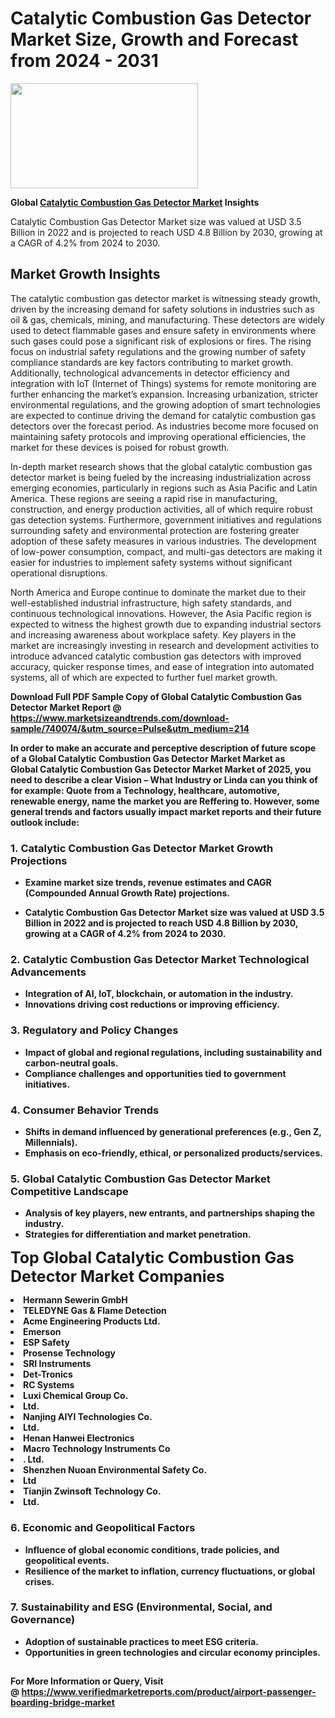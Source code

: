 <H1>Catalytic Combustion Gas Detector Market Size, Growth and Forecast from 2024 - 2031</H1><img class="aligncenter size-medium wp-image-584254" src="https://thirdeyenews.in/wp-content/uploads/2024/09/Global-Market-Research-300x168.jpeg" alt="" width="300" height="168" /><p><strong>Global&nbsp;<a href="https://www.marketsizeandtrends.com/download-sample/740074/&amp;utm_source=Pulse&amp;utm_medium=214">Catalytic Combustion Gas Detector Market</a> Insights</strong></p><p>Catalytic Combustion Gas Detector Market size was valued at USD 3.5 Billion in 2022 and is projected to reach USD 4.8 Billion by 2030, growing at a CAGR of 4.2% from 2024 to 2030.</p><p><h2>Market Growth Insights</h2> <p>The catalytic combustion gas detector market is witnessing steady growth, driven by the increasing demand for safety solutions in industries such as oil & gas, chemicals, mining, and manufacturing. These detectors are widely used to detect flammable gases and ensure safety in environments where such gases could pose a significant risk of explosions or fires. The rising focus on industrial safety regulations and the growing number of safety compliance standards are key factors contributing to market growth. Additionally, technological advancements in detector efficiency and integration with IoT (Internet of Things) systems for remote monitoring are further enhancing the market’s expansion. Increasing urbanization, stricter environmental regulations, and the growing adoption of smart technologies are expected to continue driving the demand for catalytic combustion gas detectors over the forecast period. As industries become more focused on maintaining safety protocols and improving operational efficiencies, the market for these devices is poised for robust growth.</p> <p><strong></strong></p> <p>In-depth market research shows that the global catalytic combustion gas detector market is being fueled by the increasing industrialization across emerging economies, particularly in regions such as Asia Pacific and Latin America. These regions are seeing a rapid rise in manufacturing, construction, and energy production activities, all of which require robust gas detection systems. Furthermore, government initiatives and regulations surrounding safety and environmental protection are fostering greater adoption of these safety measures in various industries. The development of low-power consumption, compact, and multi-gas detectors are making it easier for industries to implement safety systems without significant operational disruptions.</p> <p>North America and Europe continue to dominate the market due to their well-established industrial infrastructure, high safety standards, and continuous technological innovations. However, the Asia Pacific region is expected to witness the highest growth due to expanding industrial sectors and increasing awareness about workplace safety. Key players in the market are increasingly investing in research and development activities to introduce advanced catalytic combustion gas detectors with improved accuracy, quicker response times, and ease of integration into automated systems, all of which are expected to further fuel market growth.</p> <p><strong></p><p><span class=""><strong>Download Full PDF Sample Copy of Global Catalytic Combustion Gas Detector Market Report</strong> @ <a href="https://www.marketsizeandtrends.com/download-sample/740074/&amp;utm_source=Pulse&amp;utm_medium=214" target="_blank">https://www.marketsizeandtrends.com/download-sample/740074/&amp;utm_source=Pulse&amp;utm_medium=214</a></span></p><p>In order to make an accurate and perceptive description of future scope of a Global&nbsp;Catalytic Combustion Gas Detector Market Market as Global&nbsp;Catalytic Combustion Gas Detector Market Market of 2025, you need to describe a clear Vision &ndash; What Industry or Linda can you think of for example: Quote from a Technology, healthcare, automotive, renewable energy, name the market you are Reffering to. However, some general trends and factors usually impact market reports and their future outlook include:</p><h3>1.&nbsp;<strong>Catalytic Combustion Gas Detector Market Growth Projections</strong></h3><ul><li>Examine market size trends, revenue estimates and CAGR (Compounded Annual Growth Rate) projections.</li><li><p>Catalytic Combustion Gas Detector Market size was valued at USD 3.5 Billion in 2022 and is projected to reach USD 4.8 Billion by 2030, growing at a CAGR of 4.2% from 2024 to 2030.</p></li></ul><h3>2.&nbsp;<strong>Catalytic Combustion Gas Detector Market Technological Advancements</strong></h3><ul><li>Integration of AI, IoT, blockchain, or automation in the industry.</li><li>Innovations driving cost reductions or improving efficiency.</li></ul><h3>3.&nbsp;<strong>Regulatory and Policy Changes</strong></h3><ul><li>Impact of global and regional regulations, including sustainability and carbon-neutral goals.</li><li>Compliance challenges and opportunities tied to government initiatives.</li></ul><h3>4.&nbsp;<strong>Consumer Behavior Trends</strong></h3><ul><li>Shifts in demand influenced by generational preferences (e.g., Gen Z, Millennials).</li><li>Emphasis on eco-friendly, ethical, or personalized products/services.</li></ul><h3>5.&nbsp;<strong>Global Catalytic Combustion Gas Detector Market Competitive Landscape</strong></h3><ul><li>Analysis of key players, new entrants, and partnerships shaping the industry.</li><li>Strategies for differentiation and market penetration.</li></ul><p data-pm-slice="1 1 []"><span style="color: inherit; font-family: inherit; font-size: 25px;">Top Global Catalytic Combustion Gas Detector Market Companies</span></p><div class="" data-test-id=""><p><li>Hermann Sewerin GmbH</li><li> TELEDYNE Gas & Flame Detection</li><li> Acme Engineering Products Ltd.</li><li> Emerson</li><li> ESP Safety</li><li> Prosense Technology</li><li> SRI Instruments</li><li> Det-Tronics</li><li> RC Systems</li><li> Luxi Chemical Group Co.</li><li>Ltd.</li><li> Nanjing AIYI Technologies Co.</li><li> Ltd.</li><li> Henan Hanwei Electronics</li><li> Macro Technology Instruments Co</li><li>. Ltd.</li><li> Shenzhen Nuoan Environmental Safety Co.</li><li>Ltd</li><li> Tianjin Zwinsoft Technology Co.</li><li>Ltd.</li></p></div><h3>6.&nbsp;<strong>Economic and Geopolitical Factors</strong></h3><ul><li>Influence of global economic conditions, trade policies, and geopolitical events.</li><li>Resilience of the market to inflation, currency fluctuations, or global crises.</li></ul><h3>7.&nbsp;<strong>Sustainability and ESG (Environmental, Social, and Governance)</strong></h3><ul><li>Adoption of sustainable practices to meet ESG criteria.</li><li>Opportunities in green technologies and circular economy principles.</li></ul><h2><strong style="font-size: 14px;">For More Information or Query, Visit @&nbsp;</strong><a style="background-color: #ffffff; font-size: 14px;" href="https://www.marketsizeandtrends.com/report/catalytic-combustion-gas-detector-market/" target="_blank">https://www.verifiedmarketreports.com/product/airport-passenger-boarding-bridge-market</a></h2>
